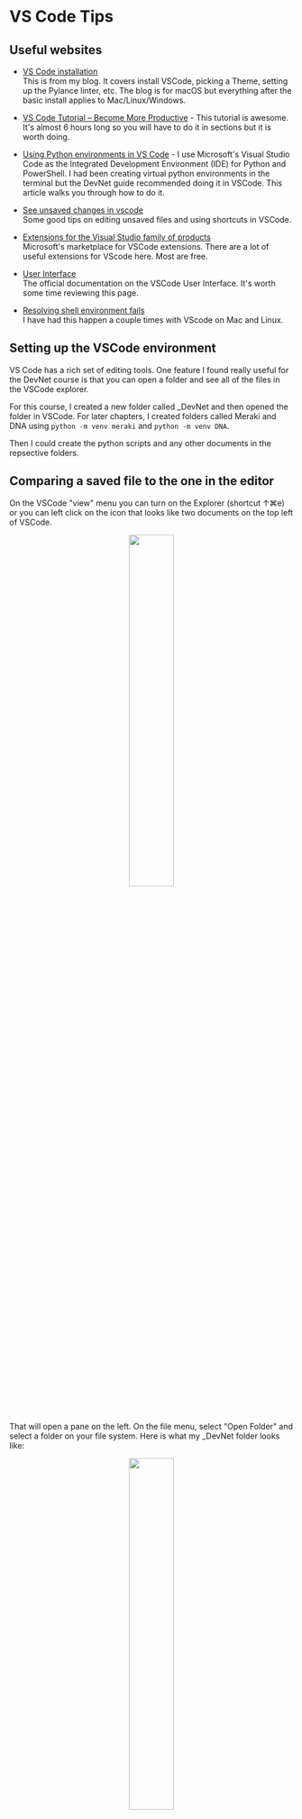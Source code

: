 # VS Code Tips #

## Useful websites ##  

* [VS Code installation](https://mwhubbard.blogspot.com/2021/03/apple-macbook-air-m1-for-network_15.html#VSCode)  
This is from my blog. It covers install VSCode, picking a Theme, setting up the Pylance linter, etc. The blog is for macOS but everything after the basic install applies to Mac/Linux/Windows.  
* [VS Code Tutorial – Become More Productive](https://www.youtube.com/watch?v=heXQnM99oAI) - This tutorial is awesome. It's almost 6 hours long so you will have to do it in sections but it is worth doing.
* [Using Python environments in VS Code](https://code.visualstudio.com/docs/python/python-tutorial#_create-a-virtual-environment) -
I use Microsoft's Visual Studio Code as the Integrated Development Environment (IDE) for Python and PowerShell.  I had been creating virtual python environments in the terminal but the DevNet guide recommended doing it in VSCode. This article walks you through how to do it.  

* [See unsaved changes in vscode](https://stackoverflow.com/questions/65874120/see-unsaved-changes-in-vscode)  
Some good tips on editing unsaved files and using shortcuts in VSCode.  

* [Extensions for the Visual Studio family of products](https://marketplace.visualstudio.com/vscode)  
Microsoft's marketplace for VSCode extensions. There are a lot of useful extensions for VScode here. Most are free.  

* [User Interface](https://code.visualstudio.com/docs/getstarted/userinterface)  
The official documentation on the VSCode User Interface. It's worth some time reviewing this page.  

* [Resolving shell environment fails](https://code.visualstudio.com/docs/supporting/faq#_resolving-shell-environment-fails)  
I have had this happen a couple times with VScode on Mac and Linux.  

## Setting up the VSCode environment ##

VS Code has a rich set of editing tools. One feature I found really useful for the DevNet course is that you can open a folder and see all of the files in the VSCode explorer.  

For this course, I created a new folder called _DevNet and then opened the folder in VSCode. For later chapters, I created folders called Meraki and DNA using `python -m venv meraki` and `python -m venv DNA`.  

Then I could create the python scripts and any other documents in the repsective folders.

## Comparing a saved file to the one in the editor ##

On the VSCode "view" menu you can turn on the Explorer (shortcut ↑⌘e) or you can left click on the icon that looks like two documents on the top left of VSCode.  
<p align="center" width="100%">
    <img width="40%" src="https://github.com/rikosintie/DevNetAssoc/blob/main/chapter03/images/VS-View-Menu.png">  
</p>  

That will open a pane on the left. On the file menu, select "Open Folder" and select a folder on your file system. Here is what my _DevNet folder looks like:  
<p align="center" width="100%">
    <img width="40%" src="https://github.com/rikosintie/DevNetAssoc/blob/main/chapter03/images/VS-DevNet-Folder.png"> 
</p>  

Notice at the very top is the "Open Editors" pane. If yours is not on, you can right click over a folder and select "Open Editors".

Notice in the "Open Editors" pane that the file test.py has a white dot next to it. That means there are unsaved changes.  

<p align="center" width="100%">
    <img width="40%" src="https://github.com/rikosintie/DevNetAssoc/blob/main/chapter03/images/Unsaved-changes.png"> 
</p>  

To view the differences between the file on disk and the file in VScode, right click over test.py and select "Compare with Saved [⌘K D]".  

<p align="center" width="100%">
    <img width="40%" src="https://github.com/rikosintie/DevNetAssoc/blob/main/chapter03/images/VS-Compare.png"> 
</p>  

A second editor window will open up and the unsaved file will be on the right.

## VS Code Extensions ##
Microsoft maintains its own marketplace for [extensions](https://marketplace.visualstudio.com/VSCode). There are tens of thousands of extensions so obviously I can't review them here.  

The extensions that I use:

* [autoDocstring: VSCode Python Docstring Generator](https://marketplace.visualstudio.com/items?itemName=njpwerner.autodocstring&ssr=false#review-details) - When you are in a function and type """ or ''' (use the extension settings to configure which) it will autopopulate the recommended fields.  Also in settings you can select the type of fields. There is a Python PEP257 but I use the Google option. This [article](https://stackabuse.com/common-docstring-formats-in-python/) discusses common docstring formats for Python.  

* [Better Jinja](https://marketplace.visualstudio.com/items?itemName=samuelcolvin.jinjahtml&ssr=false#review-details) - You will find yourself using Jinja2 a lot with Ansible and just templating in general. This extension provides "Syntax highlighting for jinja(2) including HTML, Markdown, YAML and other templates."
* [Blockman - Highlight Nested Code Blocks](https://marketplace.visualstudio.com/items?itemName=leodevbro.blockman) - VS Code Extension For Nested Block Highlighting. I like it so much that I donated to the author.
* [Cisco Config Highlight](https://marketplace.visualstudio.com/items?itemName=Y-Ysss.cisco-config-highlight) - isco device configuration Syntax Highlighting for Visual Studio Code. The only drawback to this extension is that you have to use the file extension .cisco.
* [Error Lens](https://marketplace.visualstudio.com/items?itemName=usernamehw.errorlens&ssr=false#overview) - ErrorLens turbocharges language diagnostic features by making diagnostics stand out more prominently, highlighting the entire line wherever a diagnostic is generated by the language and also prints the message inline. I really like this extension but it can make the screen a little crowed.
* [Git Graph](https://marketplace.visualstudio.com/items?itemName=mhutchie.git-graph) - View a Git Graph of your repository, and easily perform Git actions from the graph. Configurable to look the way you want!
* [indent-rainbow](https://marketplace.visualstudio.com/items?itemName=oderwat.indent-rainbow) - This extension colorizes the indentation in front of your text, alternating four different colors on each step. Some may find it helpful in writing code for Python, Nim, Yaml, and probably even filetypes that are not indentation dependent. I modified the setting to make the lines wider and darker.
* [Jinja Snippets](https://marketplace.visualstudio.com/items?itemName=noxiz.jinja-snippets) - A large collection of snippets for Jinja2. For information on Jinja2 read this [turorial](https://jinja.palletsprojects.com/en/3.0.x/templates/).
* [Juniper Junos Extension](https://marketplace.visualstudio.com/items?itemName=codeout.vscode-junos) - A syntax highlighter for Junos. You must use .conf for the extension to work.
* [Markdown All in One](https://marketplace.visualstudio.com/items?itemName=yzhang.markdown-all-in-one) - All you need for Markdown (keyboard shortcuts, table of contents, auto preview and more). Markdown is a very popular language for creating documentation. It is used by GitHub and you will have to be skilled at markdown to efficiently make README.md files on GitHub.
* [Markdown Preview Github Styling](https://marketplace.visualstudio.com/items?itemName=bierner.markdown-preview-github-styles) - Changes VS Code's built-in markdown preview to match GitHub's styling. Of Course, Github uses its own markdown flavor.
* [markdownlint](https://marketplace.visualstudio.com/items?itemName=DavidAnson.vscode-markdownlint) - markdownlint is an extension for the Visual Studio Code editor that includes a library of rules to encourage standards and consistency for Markdown files.
* [Material Icon Theme](https://marketplace.visualstudio.com/items?itemName=PKief.material-icon-theme) - This extension adds icons for files and folder. At first I laughed and said "Why?". But I have to admit they look nice.
* [One Dark Pro](https://marketplace.visualstudio.com/items?itemName=zhuangtongfa.Material-theme) - Atom's iconic One Dark theme, and one of the most installed themes for VS Code! There are so many themes for VS Code that it's hard to pick one. I have used Monokai, Github, etc. Currently One Dark Pro is my preferred.
* [Peacock](https://marketplace.visualstudio.com/items?itemName=johnpapa.vscode-peacock) - This is another one that I laughed at until I started using workspaces. Now I couldn't live wihthout it.
* [PowerShell](https://marketplace.visualstudio.com/items?itemName=ms-vscode.PowerShell) - Network Engineers don't live in a vacuum! PowerShell is cross-platform and quite an elegant lanugage. I do a lot of DHCP mods for customers and find that PowerShell saves time and mistakes. Here is my github repo for DHCP scripts: [PowerShell-DHCP](https://github.com/rikosintie/PowerShell-DHCP/)
* [Python Indent](https://marketplace.visualstudio.com/items?itemName=KevinRose.vsc-python-indent) - Every time you press the Enter key in a Python context, this extension will parse your Python file up to the location of your cursor, and determine exactly how much the next line (or two in the case of hanging indents) should be indented and how much nearby lines should be un-indented.
* [Rainbow CSV](https://marketplace.visualstudio.com/items?itemName=mechatroner.rainbow-csv) - I love this extension! So much better than Excel.
  * Highlight columns in comma (.csv), tab (.tsv), semicolon and pipe - separated files in different colors
  * Transform and filter tables using built-in SQL-like query language.
  * Fixed sticky header line (optional).
  * Provide info about column on hover.
  * Automatic consistency check for csv files (CSVLint).
  * Align columns with spaces and Shrink (trim spaces from fields).
  * Multi-cursor column edit.
  * Works in browser (vscode.dev).
* [Remote - SSH](https://marketplace.visualstudio.com/items?itemName=ms-vscode-remote.remote-ssh) - I built a Raspberry Pi Zero W serial console. I used Python for a lot of the functionality. With this extension I was able to use VS Code even though the files were on the Pi. The Remote - SSH extension lets you use any remote machine with a SSH server as your development environment. This can greatly simplify development and troubleshooting in a wide variety of situations.
  * You can:
  * Develop on the same operating system you deploy to or use larger, faster, or more specialized hardware than your local machine.
  * Quickly swap between different, remote development environments and safely make updates without worrying about impacting your local machine.
  * Access an existing development environment from multiple machines or locations.
  * Debug an application running somewhere else such as a customer site or in the cloud.
* [Remote - SSH: Editing Configuration Files](https://marketplace.visualstudio.com/items?itemName=ms-vscode-remote.remote-ssh-edit) - The Remote - SSH extension lets you use any remote machine with a SSH server as your development environment. This extension complements the Remote - SSH extension with syntax colorization, keyword intellisense, and simple snippets when editing SSH configuration files.
* [Ruff](https://marketplace.visualstudio.com/items?itemName=charliermarsh.ruff) - Ruff can be used to replace Flake8 (plus dozens of plugins), Black, isort, pyupgrade, and more, all while executing tens or hundreds of times faster than any individual tool.
* [TextFSM Template Syntax](https://marketplace.visualstudio.com/items?itemName=andytruett.TextFSM-Syntax) - Visual Studio Code syntax highlighting for textFSM templates

    Syntax Coloring for:

  * Comments
  * Value Definitions (w/ options, regex)
  * Reserved States
  * States
  * State Rules
  * Rule Actions
  * New State Transitions
  * Error Actions
  * EOF marker
* [XML Tools](https://marketplace.visualstudio.com/items?itemName=qub.qub-xml-vscode) - This extension provides XML language support for VS Code, beyond simple text coloring.

    Features

  * Format XML documents (Alt+Shift+F)
  * Error messages for not well-formed XML documents
  * Hover text for declaration name and attribute names
  * Auto-completion for declaration name and attribute names and values
  * Hover text for DOCTYPE name
  * Auto-completion for end tag name
  * Automatically close elements on start tag's closing right angle bracket ('>')
  * Automatically close CDATA on second left square bracket ('[')
  * Automatically close comments on second dash ('-')
* [YAML](https://marketplace.visualstudio.com/items?itemName=redhat.vscode-yaml) - YAML Language Support by Red Hat. Provides comprehensive YAML Language support to Visual Studio Code, via the yaml-language-server, with built-in Kubernetes syntax support.
